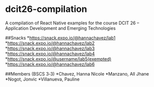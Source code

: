 # dcit26-compilation 
A compilation of React Native examples for the course DCIT 26 – Application Development and Emerging Technologies


##Snacks
*https://snack.expo.io/@hannachavez/lab1
*https://snack.expo.io/@hannachavez/lab2
*https://snack.expo.io/@hannachavez/lab3
*https://snack.expo.io/@hannachavez/lab4
*https://snack.expo.io/@username/lab5(exempted)
*https://snack.expo.io/@hannachavez/lab6

##Members (BSCS 3‐3)
*Chavez, Hanna Nicole
*Manzano, All Jhane
*Nogot, Jonvic
*Villanueva, Pauline
